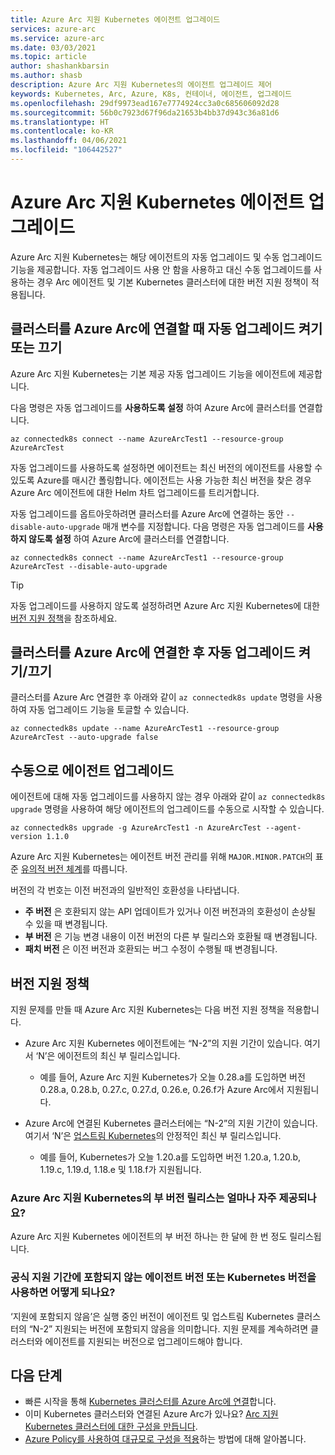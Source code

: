 ```yaml
---
title: Azure Arc 지원 Kubernetes 에이전트 업그레이드
services: azure-arc
ms.service: azure-arc
ms.date: 03/03/2021
ms.topic: article
author: shashankbarsin
ms.author: shasb
description: Azure Arc 지원 Kubernetes의 에이전트 업그레이드 제어
keywords: Kubernetes, Arc, Azure, K8s, 컨테이너, 에이전트, 업그레이드
ms.openlocfilehash: 29df9973ead167e7774924cc3a0c685606092d28
ms.sourcegitcommit: 56b0c7923d67f96da21653b4bb37d943c36a81d6
ms.translationtype: HT
ms.contentlocale: ko-KR
ms.lasthandoff: 04/06/2021
ms.locfileid: "106442527"
---
```

# <a name="upgrading-azure-arc-enabled-kubernetes-agents"></a>Azure Arc 지원 Kubernetes 에이전트 업그레이드

Azure Arc 지원 Kubernetes는 해당 에이전트의 자동 업그레이드 및 수동 업그레이드 기능을 제공합니다. 자동 업그레이드 사용 안 함을 사용하고 대신 수동 업그레이드를 사용하는 경우 Arc 에이전트 및 기본 Kubernetes 클러스터에 대한 버전 지원 정책이 적용됩니다.

## <a name="toggle-auto-upgrade-on-or-off-when-connecting-cluster-to-azure-arc"></a>클러스터를 Azure Arc에 연결할 때 자동 업그레이드 켜기 또는 끄기

Azure Arc 지원 Kubernetes는 기본 제공 자동 업그레이드 기능을 에이전트에 제공합니다.

다음 명령은 자동 업그레이드를 **사용하도록 설정** 하여 Azure Arc에 클러스터를 연결합니다.

```console
az connectedk8s connect --name AzureArcTest1 --resource-group AzureArcTest
```

자동 업그레이드를 사용하도록 설정하면 에이전트는 최신 버전의 에이전트를 사용할 수 있도록 Azure를 매시간 폴링합니다. 에이전트는 사용 가능한 최신 버전을 찾은 경우 Azure Arc 에이전트에 대한 Helm 차트 업그레이드를 트리거합니다.

자동 업그레이드를 옵트아웃하려면 클러스터를 Azure Arc에 연결하는 동안 `--disable-auto-upgrade` 매개 변수를 지정합니다. 다음 명령은 자동 업그레이드를 **사용하지 않도록 설정** 하여 Azure Arc에 클러스터를 연결합니다.

```console
az connectedk8s connect --name AzureArcTest1 --resource-group AzureArcTest --disable-auto-upgrade
```

> [!TIP]
> 자동 업그레이드를 사용하지 않도록 설정하려면 Azure Arc 지원 Kubernetes에 대한 [버전 지원 정책](#version-support-policy)을 참조하세요.

## <a name="toggle-auto-upgrade-onoff-after-connecting-cluster-to-azure-arc"></a>클러스터를 Azure Arc에 연결한 후 자동 업그레이드 켜기/끄기

클러스터를 Azure Arc 연결한 후 아래와 같이 `az connectedk8s update` 명령을 사용하여 자동 업그레이드 기능을 토글할 수 있습니다.

```console
az connectedk8s update --name AzureArcTest1 --resource-group AzureArcTest --auto-upgrade false
```

## <a name="manually-upgrade-agents"></a>수동으로 에이전트 업그레이드

에이전트에 대해 자동 업그레이드를 사용하지 않는 경우 아래와 같이 `az connectedk8s upgrade` 명령을 사용하여 해당 에이전트의 업그레이드를 수동으로 시작할 수 있습니다.

```console
az connectedk8s upgrade -g AzureArcTest1 -n AzureArcTest --agent-version 1.1.0
```

Azure Arc 지원 Kubernetes는 에이전트 버전 관리를 위해 `MAJOR.MINOR.PATCH`의 표준 [유의적 버전 체계](https://semver.org/)를 따릅니다. 

버전의 각 번호는 이전 버전과의 일반적인 호환성을 나타냅니다.

* **주 버전** 은 호환되지 않는 API 업데이트가 있거나 이전 버전과의 호환성이 손상될 수 있을 때 변경됩니다.
* **부 버전** 은 기능 변경 내용이 이전 버전의 다른 부 릴리스와 호환될 때 변경됩니다.
* **패치 버전** 은 이전 버전과 호환되는 버그 수정이 수행될 때 변경됩니다.

## <a name="version-support-policy"></a>버전 지원 정책

지원 문제를 만들 때 Azure Arc 지원 Kubernetes는 다음 버전 지원 정책을 적용합니다.

* Azure Arc 지원 Kubernetes 에이전트에는 “N-2”의 지원 기간이 있습니다. 여기서 ‘N’은 에이전트의 최신 부 릴리스입니다. 
  * 예를 들어, Azure Arc 지원 Kubernetes가 오늘 0.28.a를 도입하면 버전 0.28.a, 0.28.b, 0.27.c, 0.27.d, 0.26.e, 0.26.f가 Azure Arc에서 지원됩니다.

* Azure Arc에 연결된 Kubernetes 클러스터에는 “N-2”의 지원 기간이 있습니다. 여기서 ‘N’은 [업스트림 Kubernetes](https://github.com/kubernetes/kubernetes/releases)의 안정적인 최신 부 릴리스입니다. 
  * 예를 들어, Kubernetes가 오늘 1.20.a를 도입하면 버전 1.20.a, 1.20.b, 1.19.c, 1.19.d, 1.18.e 및 1.18.f가 지원됩니다.

### <a name="how-often-are-minor-version-releases-of-azure-arc-enabled-kubernetes-available"></a>Azure Arc 지원 Kubernetes의 부 버전 릴리스는 얼마나 자주 제공되나요?

Azure Arc 지원 Kubernetes 에이전트의 부 버전 하나는 한 달에 한 번 정도 릴리스됩니다.

### <a name="what-happens-if-im-using-an-agent-version-or-a-kubernetes-version-outside-the-official-support-window"></a>공식 지원 기간에 포함되지 않는 에이전트 버전 또는 Kubernetes 버전을 사용하면 어떻게 되나요?

‘지원에 포함되지 않음’은 실행 중인 버전이 에이전트 및 업스트림 Kubernetes 클러스터의 “N-2” 지원되는 버전에 포함되지 않음을 의미합니다. 지원 문제를 계속하려면 클러스터와 에이전트를 지원되는 버전으로 업그레이드해야 합니다.

## <a name="next-steps"></a>다음 단계

* 빠른 시작을 통해 [Kubernetes 클러스터를 Azure Arc에 연결](./quickstart-connect-cluster.md)합니다.
* 이미 Kubernetes 클러스터와 연결된 Azure Arc가 있나요? [Arc 지원 Kubernetes 클러스터에 대한 구성을 만듭니다](./tutorial-use-gitops-connected-cluster.md).
* [Azure Policy를 사용하여 대규모로 구성을 적용](./use-azure-policy.md)하는 방법에 대해 알아봅니다.
